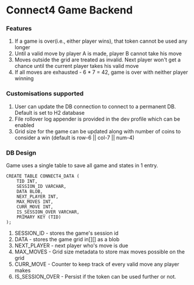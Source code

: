 # Connect4 Game Backend

### Features
1. If a game is over(i.e., either player wins), that token cannot be used any longer
2. Until a valid move by player A is made, player B cannot take his move
3. Moves outside the grid are treated as invalid. Next player won't get a chance until the current player takes his valid move
4. If all moves are exhausted - 6 * 7 = 42, game is over with neither player winning


### Customisations supported
1. User can update the DB connection to connect to a permanent DB. Default is set to H2 database
2. File rollover log appender is provided in the dev profile which can be enabled
3. Grid size for the game can be updated along with number of coins to consider a win (default is row-6 || col-7 || num-4)

### DB Design
Game uses a single table to save all game and states in 1 entry. 
```
CREATE TABLE CONNECT4_DATA (
    TID INT,
    SESSION_ID VARCHAR,
    DATA BLOB,
    NEXT_PLAYER INT,
    MAX_MOVES INT,
    CURR_MOVE INT,
    IS_SESSION_OVER VARCHAR,
    PRIMARY KEY (TID)
);
```
1. SESSION_ID - stores the game's session id
2. DATA - stores the game grid in[][] as a blob
3. NEXT_PLAYER - next player who's move is due
4. MAX_MOVES - Grid size metadata to store max moves possible on the grid
5. CURR_MOVE - Counter to keep track of every valid move any player makes
6. IS_SESSION_OVER - Persist if the token can be used further or not.